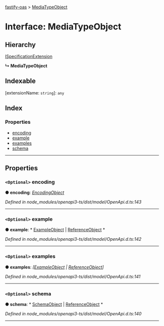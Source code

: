 [fastify-oas](../README.md) > [MediaTypeObject](../interfaces/mediatypeobject.md)

# Interface: MediaTypeObject

## Hierarchy

 [ISpecificationExtension](ispecificationextension.md)

**↳ MediaTypeObject**

## Indexable

\[extensionName: `string`\]:&nbsp;`any`
## Index

### Properties

* [encoding](mediatypeobject.md#encoding)
* [example](mediatypeobject.md#example)
* [examples](mediatypeobject.md#examples)
* [schema](mediatypeobject.md#schema)

---

## Properties

<a id="encoding"></a>

### `<Optional>` encoding

**● encoding**: *[EncodingObject](encodingobject.md)*

*Defined in node_modules/openapi3-ts/dist/model/OpenApi.d.ts:143*

___
<a id="example"></a>

### `<Optional>` example

**● example**: * [ExampleObject](exampleobject.md) &#124; [ReferenceObject](referenceobject.md)
*

*Defined in node_modules/openapi3-ts/dist/model/OpenApi.d.ts:142*

___
<a id="examples"></a>

### `<Optional>` examples

**● examples**: *[[ExampleObject](exampleobject.md) &#124; [ReferenceObject](referenceobject.md)]*

*Defined in node_modules/openapi3-ts/dist/model/OpenApi.d.ts:141*

___
<a id="schema"></a>

### `<Optional>` schema

**● schema**: * [SchemaObject](schemaobject.md) &#124; [ReferenceObject](referenceobject.md)
*

*Defined in node_modules/openapi3-ts/dist/model/OpenApi.d.ts:140*

___

